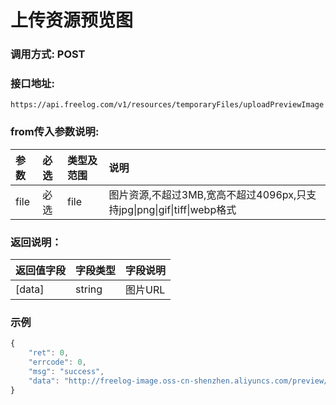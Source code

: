 # 上传资源预览图

### 调用方式: POST

### 接口地址:

```
https://api.freelog.com/v1/resources/temporaryFiles/uploadPreviewImage
```

### from传入参数说明:

| 参数 | 必选 | 类型及范围 | 说明 |
| :--- | :--- | :--- | :--- |
|file|必选|file|图片资源,不超过3MB,宽高不超过4096px,只支持jpg\|png\|gif\|tiff\|webp格式|

### 返回说明：

| 返回值字段 | 字段类型 | 字段说明 |
| :--- | :--- | :--- |
| [data] | string | 图片URL|

### 示例

```js
{
    "ret": 0,
    "errcode": 0,
    "msg": "success",
    "data": "http://freelog-image.oss-cn-shenzhen.aliyuncs.com/preview/dc1b346d-0f87-45ce-980e-d7cbcd677a90.jpg"
}
```
